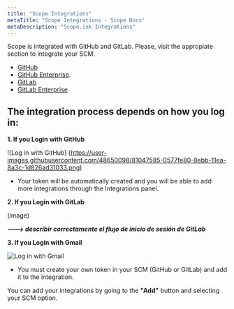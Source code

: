 ```yaml
---
title: "Scope Integrations"
metaTitle: "Scope Integrations - Scope Docs"
metaDescription: "Scope.ink Integrations"
--- 
```


Scope is integrated with GitHub and GitLab. Please, visit the appropiate section to integrate your SCM.

- [GitHub](https://docs.scope.ink/integrations/1-github)
- [GitHub Enterprise](https://docs.scope.ink/integrations/2-github-enterprise).
- [GitLab](https://docs.scope.ink/integrations/3-gitlab)
- [GitLab Enterprise](https://docs.scope.ink/integrations/4-gitlab-enterprise)

## The integration process depends on how you log in:

**1. If you Login with GitHub**

![Log in with GitHub] (https://user-images.githubusercontent.com/48650098/81047585-0577fe80-8ebb-11ea-8a3c-1d826ad31033.png)

- Your token will be automatically created and you will be able to add more integrations through the Integrations panel.

**2. If you Login with GitLab**

(image)

***---> describir correctamente el flujo de inicio de sesión de GitLab***

**3. If you Login with Gmail**

![Log in with Gmail](https://user-images.githubusercontent.com/48650098/81047599-0d37a300-8ebb-11ea-916a-4f77e86ef0ce.png)

- You must create your own token in your SCM (GitHub or GitLab) and add it to the integration.

You can add your integrations by going to the **"Add"** button and selecting your SCM option.